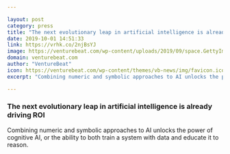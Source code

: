 ```yaml
---

layout: post
category: press
title: "The next evolutionary leap in artificial intelligence is already driving ROI"
date: 2019-10-01 14:51:33
link: https://vrhk.co/2njBsYJ
image: https://venturebeat.com/wp-content/uploads/2019/09/space.GettyImages-956550722.jpg?w=1200&strip=all
domain: venturebeat.com
author: "VentureBeat"
icon: https://venturebeat.com/wp-content/themes/vb-news/img/favicon.ico
excerpt: "Combining numeric and symbolic approaches to AI unlocks the power of cognitive AI, or the ability to both train a system with data and educate it to reason."

---
```


### The next evolutionary leap in artificial intelligence is already driving ROI

Combining numeric and symbolic approaches to AI unlocks the power of cognitive AI, or the ability to both train a system with data and educate it to reason.